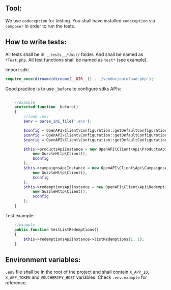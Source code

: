 ## Tool:
We use `codeception` for testing. You shall have installed `codeception` via `composer` in order to run the tests.


## How to write tests:
All tests shall be in `__tests__/Unit/` folder. And shall be named as `*Test.php`. All test functions shall be named as `test*` (see example).

Import sdk:

```php
require_once(dirname(dirname(__DIR__)) . '/vendor/autoload.php');
```

Good practice is to use `_before` to configure sdks APIs:
```php

    //example
    protected function _before()
    {
        //load .env
        $env = parse_ini_file('.env');

        $config = OpenAPI\Client\Configuration::getDefaultConfiguration()->setApiKey('X-App-Id', $env["X_APP_ID"]);
        $config = OpenAPI\Client\Configuration::getDefaultConfiguration()->setApiKey('X-App-Token', $env["X_APP_TOKEN"]);
        $config = OpenAPI\Client\Configuration::getDefaultConfiguration()->setHost($env["VOUCHERIFY_HOST"]);

        $this->productsApiInstance = new OpenAPI\Client\Api\ProductsApi(
            new GuzzleHttp\Client(),
            $config
        );
        $this->campaignsApiInstance = new OpenAPI\Client\Api\CampaignsApi(
            new GuzzleHttp\Client(),
            $config
        );
        $this->redemptionsApiInstance = new OpenAPI\Client\Api\RedemptionsApi(
            new GuzzleHttp\Client(),
            $config
        );
    }

```

Test example:
```php
    //example
    public function testListRedemptions()
    {
        $this->redemptionsApiInstance->listRedemptions(1, 1);
    }
```


## Environment variables:
`.env` file shall be in the root of the project and shall contain `X_APP_ID`, `X_APP_TOKEN` and `VOUCHERIFY_HOST` variables. Check `.env.example` for reference.
